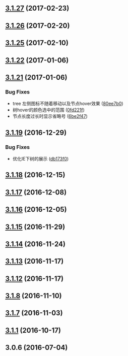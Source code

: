 <a name="3.1.27"></a>
## [3.1.27](https://github.com/iuap-design/tinper-neoui-tree/compare/v3.1.26...v3.1.27) (2017-02-23)



<a name="3.1.26"></a>
## [3.1.26](https://github.com/iuap-design/tinper-neoui-tree/compare/v3.1.25...v3.1.26) (2017-02-20)



<a name="3.1.25"></a>
## [3.1.25](https://github.com/iuap-design/tinper-neoui-tree/compare/v3.1.22...v3.1.25) (2017-02-10)



<a name="3.1.22"></a>
## [3.1.22](https://github.com/iuap-design/tinper-neoui-tree/compare/v3.1.21...v3.1.22) (2017-01-06)



<a name="3.1.21"></a>
## [3.1.21](https://github.com/iuap-design/tinper-neoui-tree/compare/v3.1.19...v3.1.21) (2017-01-06)


### Bug Fixes

* tree 左侧图标不随着移动以及节点hover效果 ([80ee7b0](https://github.com/iuap-design/tinper-neoui-tree/commit/80ee7b0))
* 树hover的颜色选中的范围 ([0fd221f](https://github.com/iuap-design/tinper-neoui-tree/commit/0fd221f))
* 节点长度过长时显示省略号 ([6be2f47](https://github.com/iuap-design/tinper-neoui-tree/commit/6be2f47))



<a name="3.1.19"></a>
## [3.1.19](https://github.com/iuap-design/tinper-neoui-tree/compare/v3.1.18...v3.1.19) (2016-12-29)


### Bug Fixes

* 优化IE下树的展示 ([db173f0](https://github.com/iuap-design/tinper-neoui-tree/commit/db173f0))



<a name="3.1.18"></a>
## [3.1.18](https://github.com/iuap-design/tinper-neoui-tree/compare/v3.1.17...v3.1.18) (2016-12-15)



<a name="3.1.17"></a>
## [3.1.17](https://github.com/iuap-design/tinper-neoui-tree/compare/v3.1.16...v3.1.17) (2016-12-08)



<a name="3.1.16"></a>
## [3.1.16](https://github.com/iuap-design/tinper-neoui-tree/compare/v3.1.15...v3.1.16) (2016-12-05)



<a name="3.1.15"></a>
## [3.1.15](https://github.com/iuap-design/tinper-neoui-tree/compare/v3.1.14...v3.1.15) (2016-11-29)



<a name="3.1.14"></a>
## [3.1.14](https://github.com/iuap-design/tinper-neoui-tree/compare/v3.1.13...v3.1.14) (2016-11-24)



<a name="3.1.13"></a>
## [3.1.13](https://github.com/iuap-design/tinper-neoui-tree/compare/v3.1.12...v3.1.13) (2016-11-17)



<a name="3.1.12"></a>
## [3.1.12](https://github.com/iuap-design/tinper-neoui-tree/compare/v3.1.9...v3.1.12) (2016-11-17)



<a name="3.1.8"></a>
## [3.1.8](https://github.com/iuap-design/tinper-neoui-tree/compare/v3.1.7...v3.1.8) (2016-11-10)



<a name="3.1.7"></a>
## [3.1.7](https://github.com/iuap-design/tinper-neoui-tree/compare/v3.1.1...v3.1.7) (2016-11-03)



<a name="3.1.1"></a>
## [3.1.1](https://github.com/iuap-design/tinper-neoui-tree/compare/v3.0.6...v3.1.1) (2016-10-17)



<a name="3.0.6"></a>
## 3.0.6 (2016-07-04)



